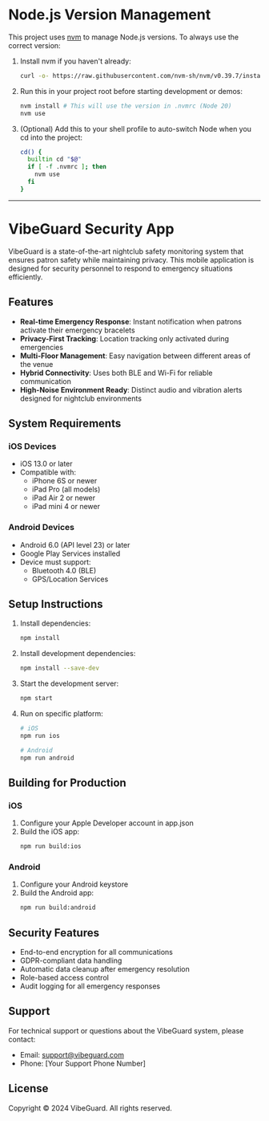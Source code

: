 # Node.js Version Management

This project uses [nvm](https://github.com/nvm-sh/nvm) to manage Node.js versions. To always use the correct version:

1. Install nvm if you haven't already:
   ```sh
   curl -o- https://raw.githubusercontent.com/nvm-sh/nvm/v0.39.7/install.sh | bash
   ```
2. Run this in your project root before starting development or demos:
   ```sh
   nvm install # This will use the version in .nvmrc (Node 20)
   nvm use
   ```
3. (Optional) Add this to your shell profile to auto-switch Node when you cd into the project:
   ```sh
   cd() {
     builtin cd "$@"
     if [ -f .nvmrc ]; then
       nvm use
     fi
   }
   ```

---

# VibeGuard Security App

VibeGuard is a state-of-the-art nightclub safety monitoring system that ensures patron safety while maintaining privacy. This mobile application is designed for security personnel to respond to emergency situations efficiently.

## Features

- **Real-time Emergency Response**: Instant notification when patrons activate their emergency bracelets
- **Privacy-First Tracking**: Location tracking only activated during emergencies
- **Multi-Floor Management**: Easy navigation between different areas of the venue
- **Hybrid Connectivity**: Uses both BLE and Wi-Fi for reliable communication
- **High-Noise Environment Ready**: Distinct audio and vibration alerts designed for nightclub environments

## System Requirements

### iOS Devices
- iOS 13.0 or later
- Compatible with:
  - iPhone 6S or newer
  - iPad Pro (all models)
  - iPad Air 2 or newer
  - iPad mini 4 or newer

### Android Devices
- Android 6.0 (API level 23) or later
- Google Play Services installed
- Device must support:
  - Bluetooth 4.0 (BLE)
  - GPS/Location Services

## Setup Instructions

1. Install dependencies:
   ```bash
   npm install
   ```

2. Install development dependencies:
   ```bash
   npm install --save-dev
   ```

3. Start the development server:
   ```bash
   npm start
   ```

4. Run on specific platform:
   ```bash
   # iOS
   npm run ios

   # Android
   npm run android
   ```

## Building for Production

### iOS
1. Configure your Apple Developer account in app.json
2. Build the iOS app:
   ```bash
   npm run build:ios
   ```

### Android
1. Configure your Android keystore
2. Build the Android app:
   ```bash
   npm run build:android
   ```

## Security Features

- End-to-end encryption for all communications
- GDPR-compliant data handling
- Automatic data cleanup after emergency resolution
- Role-based access control
- Audit logging for all emergency responses

## Support

For technical support or questions about the VibeGuard system, please contact:
- Email: support@vibeguard.com
- Phone: [Your Support Phone Number]

## License

Copyright © 2024 VibeGuard. All rights reserved.
